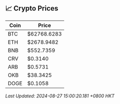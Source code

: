## 📈 Crypto Prices

| Coin | Price |
| ---- | ----- |
| BTC | $62768.6283 |
| ETH | $2678.9482 |
| BNB | $552.7359 |
| CRV | $0.3140 |
| ARB | $0.5731 |
| OKB | $38.3425 |
| DOGE | $0.1058 |

_Last Updated: 2024-08-27 15:00:20.181 +0800 HKT_